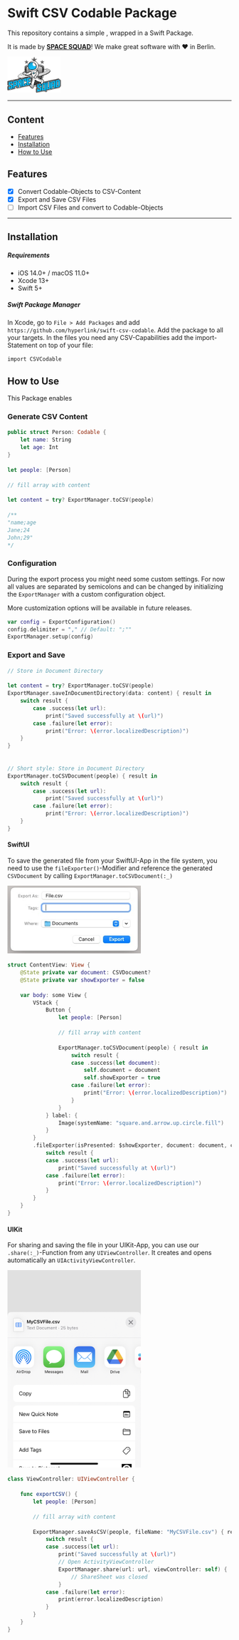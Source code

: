 # Swift CSV Codable Package

This repository contains a simple , wrapped in a Swift Package.

It is made by **[SPACE SQUAD](https://www.spacesquad.de)**! We make great software with ♥️ in Berlin.

<img src="assets/README-spacesquad_logo_full.png" width="120">

---

## Content
- [Features](#features)
- [Installation](#installation)
- [How to Use](#how-to-use)


## Features
- [x] Convert Codable-Objects to CSV-Content
- [x] Export and Save CSV Files 
- [ ] Import CSV Files and convert to Codable-Objects

---

## Installation
##### Requirements
- iOS 14.0+ / macOS 11.0+
- Xcode 13+
- Swift 5+

##### Swift Package Manager
In Xcode, go to `File > Add Packages` and add `https://github.com/hyperlink/swift-csv-codable`. Add the package to all your targets.
In the files you need any CSV-Capabilities add the import-Statement on top of your file:
```
import CSVCodable
```


## How to Use

This Package enables 

### Generate CSV Content

```Swift
public struct Person: Codable {
    let name: String
    let age: Int
}

let people: [Person] 

// fill array with content

let content = try? ExportManager.toCSV(people)

/**
"name;age
Jane;24
John;29"
*/

```

### Configuration
During the export process you might need some custom settings. For now all values are separated by semicolons and can be changed by initializing the `ExportManager` with a custom configuration object.

More customization options will be available in future releases.

```Swift
var config = ExportConfiguration()
config.delimiter = "," // Default: ";""
ExportManager.setup(config)
```


### Export and Save

```Swift
// Store in Document Directory

let content = try? ExportManager.toCSV(people)
ExportManager.saveInDocumentDirectory(data: content) { result in
    switch result {
        case .success(let url): 
            print("Saved successfully at \(url)")
        case .failure(let error): 
            print("Error: \(error.localizedDescription)")
    }
}


// Short style: Store in Document Directory
ExportManager.toCSVDocument(people) { result in
    switch result {
        case .success(let url): 
            print("Saved successfully at \(url)")
        case .failure(let error): 
            print("Error: \(error.localizedDescription)")
    }
}
```


#### SwiftUI

To save the generated file from your SwiftUI-App in the file system, you need to use the `fileExporter()`-Modifier and reference the generated `CSVDocument` by calling `ExportManager.toCSVDocument(:_)` 

<img src="assets/save_macos.jpeg" width="300">

```Swift
struct ContentView: View {
    @State private var document: CSVDocument?
    @State private var showExporter = false
    
    var body: some View {
        VStack {
            Button {
                let people: [Person]
                
                // fill array with content
                
                ExportManager.toCSVDocument(people) { result in
                    switch result {
                    case .success(let document): 
                        self.document = document
                        self.showExporter = true
                    case .failure(let error): 
                        print("Error: \(error.localizedDescription)")
                    }
                }
            } label: {
                Image(systemName: "square.and.arrow.up.circle.fill")
            }
        }
        .fileExporter(isPresented: $showExporter, document: document, contentType: .commaSeparatedText) { result in
            switch result {
            case .success(let url):
                print("Saved successfully at \(url)")
            case .failure(let error):
                print("Error: \(error.localizedDescription)")
            }
        }
    }
}
```


#### UIKit

For sharing and saving the file in your UIKit-App, you can use our `.share(:_)`-Function from any `UIViewController`. It creates and opens automatically an `UIActivityViewController`.

<img src="assets/sharesheet_uikit.jpeg" width="300">

```Swift
class ViewController: UIViewController {

    func exportCSV() {
        let people: [Person]

        // fill array with content
        
        ExportManager.saveAsCSV(people, fileName: "MyCSVFile.csv") { result in
            switch result {
            case .success(let url):
                print("Saved successfully at \(url)")
                // Open ActivityViewController
                ExportManager.share(url: url, viewController: self) {
                    // ShareSheet was closed
                }
            case .failure(let error):
                print(error.localizedDescription)
            }
        }
    }
}
```